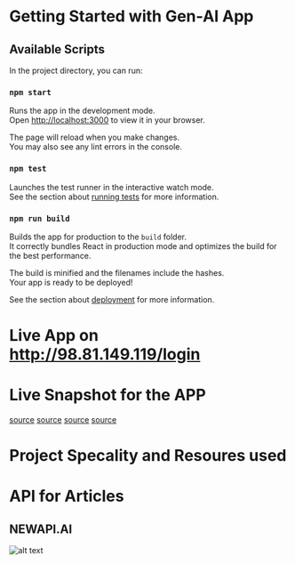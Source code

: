 # Getting Started with Gen-AI App

## Available Scripts

In the project directory, you can run:

### `npm start`

Runs the app in the development mode.\
Open [http://localhost:3000](http://localhost:3000) to view it in your browser.

The page will reload when you make changes.\
You may also see any lint errors in the console.

### `npm test`

Launches the test runner in the interactive watch mode.\
See the section about [running tests](https://facebook.github.io/create-react-app/docs/running-tests) for more information.

### `npm run build`

Builds the app for production to the `build` folder.\
It correctly bundles React in production mode and optimizes the build for the best performance.

The build is minified and the filenames include the hashes.\
Your app is ready to be deployed!

See the section about [deployment](https://facebook.github.io/create-react-app/docs/deployment) for more information.

# Live App on http://98.81.149.119/login 

# Live Snapshot for the APP
[source](/gen-ai/Snapshots/Live.png)
[source](/gen-ai/Snapshots/Dashbaord.png)
[source](/gen-ai/Snapshots/Report.png)
[source](/gen-ai/Snapshots/Deployment.png)

# Project Specality and Resoures used 

# API for Articles 
## NEWAPI.AI 
![alt text](NEWSAPIAI.png)
